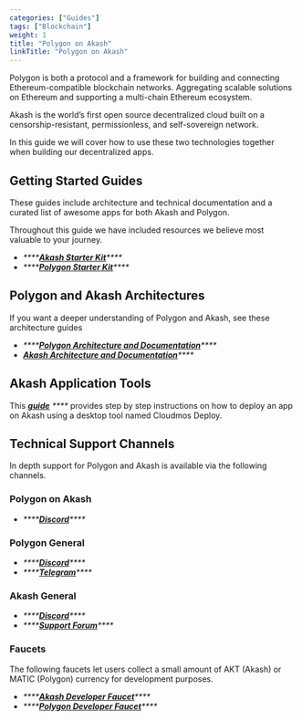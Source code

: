 ```yaml
---
categories: ["Guides"]
tags: ["Blockchain"]
weight: 1
title: "Polygon on Akash"
linkTitle: "Polygon on Akash"
---
```


Polygon is both a protocol and a framework for building and connecting Ethereum-compatible blockchain networks. Aggregating scalable solutions on Ethereum and supporting a multi-chain Ethereum ecosystem.

Akash is the world’s first open source decentralized cloud built on a censorship-resistant, permissionless, and self-sovereign network.

In this guide we will cover how to use these two technologies together when building our decentralized apps.

## Getting Started Guides

These guides include architecture and technical documentation and a curated list of awesome apps for both Akash and Polygon.

Throughout this guide we have included resources we believe most valuable to your journey.

- _\*\*\*\*_[_**Akash Starter Kit**_](https://akashnet.notion.site/akashnet/Polygon-Akash-Starter-Kit-d4e817023556417ea8c9b679336d0d76)_\*\*\*\*_
- _\*\*\*\*_[_**Polygon Starter Kit**_](https://polygontechnology.notion.site/Polygon-Starter-Kit-a289a505a0bb4e8b8189c1fc3b2223d0)_\*\*\*\*_

## Polygon and Akash Architectures

If you want a deeper understanding of Polygon and Akash, see these architecture guides

- _\*\*\*\*_[_**Polygon Architecture and Documentation**_](https://docs.polygon.technology)_\*\*\*\*_
- [_**Akash Architecture and Documentation**_](https://akash.network/docs/)_\*\*\*\*_

## Akash Application Tools

This [_**guide**_](https://akash.network/docs/guides/deploy) _\*\*\*\*_ provides step by step instructions on how to deploy an app on Akash using a desktop tool named Cloudmos Deploy.

## Technical Support Channels

In depth support for Polygon and Akash is available via the following channels.

### Polygon on Akash

- _\*\*\*\*_[_**Discord**_](https://discord.com/invite/xpUtZcWtyp)_\*\*\*\*_

### Polygon General

- _\*\*\*\*_[_**Discord**_](https://discord.com/invite/polygon)_\*\*\*\*_
- _\*\*\*\*_[_**Telegram**_](https://t.me/joinchat/UMpbSrjAY_Ffx5CD)_\*\*\*\*_

### Akash General

- _\*\*\*\*_[_**Discord**_](https://discord.com/invite/akash)_\*\*\*\*_
- _\*\*\*\*_[_**Support Forum**_](https://forum.akash.network)_\*\*\*\*_

### **Faucets**

The following faucets let users collect a small amount of AKT (Akash) or MATIC (Polygon) currency for development purposes.

- _\*\*\*\*_[_**Akash Developer Faucet**_](https://drip.akash.network/login)_\*\*\*\*_
- _\*\*\*\*_[_**Polygon Developer Faucet**_](https://faucet.polygon.technology)_\*\*\*\*_

